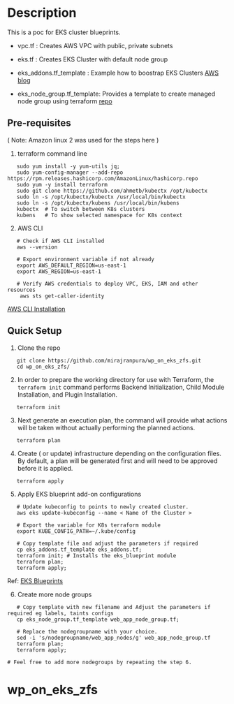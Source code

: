 # Description 

This is a poc for EKS cluster blueprints. 

* vpc.tf : Creates AWS VPC with public, private subnets  

* eks.tf : Creates EKS Cluster with default node group

* eks_addons.tf_template : Example how to boostrap EKS Clusters [AWS blog](https://aws.amazon.com/blogs/containers/bootstrapping-clusters-with-eks-blueprints/)

* eks_node_group.tf_template: Provides a template to create managed node group using terraform [repo](https://registry.terraform.io/providers/hashicorp/aws/latest/docs/resources/eks_node_group)

## Pre-requisites 
( Note: Amazon linux 2 was used for the steps here )

1. terraform command line 
```
   sudo yum install -y yum-utils jq;
   sudo yum-config-manager --add-repo https://rpm.releases.hashicorp.com/AmazonLinux/hashicorp.repo
   sudo yum -y install terraform
   sudo git clone https://github.com/ahmetb/kubectx /opt/kubectx
   sudo ln -s /opt/kubectx/kubectx /usr/local/bin/kubectx
   sudo ln -s /opt/kubectx/kubens /usr/local/bin/kubens
   kubectx  # To switch between K8s clusters
   kubens   # To show selected namespace for K8s context 
```
2. AWS CLI
```
   # Check if AWS CLI installed
   aws --version

   # Export environment variable if not already 
   export AWS_DEFAULT_REGION=us-east-1
   export AWS_REGION=us-east-1

   # Verify AWS credentials to deploy VPC, EKS, IAM and other resources 
    aws sts get-caller-identity
```
[AWS CLI Installation](https://docs.aws.amazon.com/cli/latest/userguide/getting-started-install.html)

## Quick Setup 

1. Clone the repo
```
   git clone https://github.com/mirajranpura/wp_on_eks_zfs.git
   cd wp_on_eks_zfs/
```
2.  In order to prepare the working directory for use with Terraform, the ```terraform init``` command performs Backend Initialization, Child Module Installation, and Plugin Installation.
```
   terraform init
```
3. Next generate an execution plan, the command will provide what actions will be taken without actually performing the planned actions.
```
   terraform plan
```
4. Create ( or update) infrastructure depending on the configuration files. By default, a plan will be generated first and will need to be approved before it is applied.
```
   terraform apply
```
5. Apply EKS blueprint add-on configurations
```
   # Update kubeconfig to points to newly created cluster.
   aws eks update-kubeconfig --name < Name of the Cluster >

   # Export the variable for K8s terraform module 
   export KUBE_CONFIG_PATH=~/.kube/config

   # Copy template file and adjust the parameters if required
   cp eks_addons.tf_template eks_addons.tf;
   terraform init; # Installs the eks_blueprint module
   terraform plan;
   terraform apply;
```
Ref: [EKS Blueprints](https://aws.amazon.com/blogs/containers/bootstrapping-clusters-with-eks-blueprints/)

6. Create more node groups 
```
   # Copy template with new filename and Adjust the parameters if required eg labels, taints configs
   cp eks_node_group.tf_template web_app_node_group.tf;

   # Replace the nodegroupname with your choice. 
   sed -i 's/nodegroupname/web_app_nodes/g' web_app_node_group.tf
   terraform plan;
   terraform apply;

# Feel free to add more nodegroups by repeating the step 6. 
```

   
# wp_on_eks_zfs
